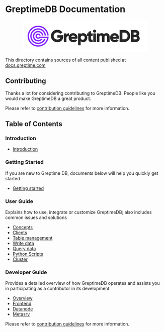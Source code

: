 # GreptimeDB Documentation

<p align="center">
    <img src="./docs/public/logo-text-padding.png" alt="GreptimeDB Logo" width="400"/>
</p>

This directory contains sources of all content published at [docs.greptime.com][1]

[1]: https://docs.greptime.com

## Contributing

Thanks a lot for considering contributing to GreptimeDB. People like you would make
GreptimeDB a great product.

Please refer to [contribution guidelines](./CONTRIBUTING.md) for more information.

## Table of Contents

### Introduction

- [Introduction](https://docs.greptime.com/)

### Getting Started

If you are new to Greptime DB, documents below will help you quickly get started

- [Getting started](https://docs.greptime.com/getting-started/try-out-greptimedb)

### User Guide

Explains how to use, integrate or customize GreptimeDB; also includes common issues and solutions

- [Concepts](https://docs.greptime.com/user-guide/concepts/overview)
- [Clients](https://docs.greptime.com/user-guide/clients/overview)
- [Table management](https://docs.greptime.com/user-guide/table-management)
- [Write data](https://docs.greptime.com/user-guide/write-data/overview)
- [Query data](https://docs.greptime.com/user-guide/query-data/overview)
- [Python Scripts](https://docs.greptime.com/user-guide/python-scripts/overview)
- [Cluster](https://docs.greptime.com/user-guide/cluster)

### Developer Guide

Provides a detailed overview of how GreptimeDB operates and assists you in participating as a contributor in its development

- [Overview](https://docs.greptime.com/contributor-guide/overview)
- [Frontend](https://docs.greptime.com/contributor-guide/frontend/overview)
- [Datanode](https://docs.greptime.com/contributor-guide/datanode/overview)
- [Metasrv](https://docs.greptime.com/contributor-guide/metasrv/overview)

Please refer to [contribution guidelines](CONTRIBUTING.md) for more information.

